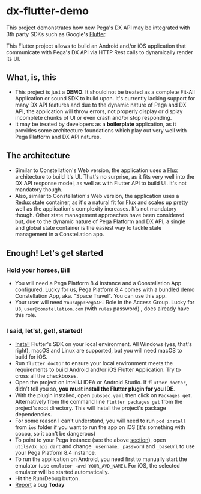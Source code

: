 # dx-flutter-demo

This project demonstrates how new Pega's DX API may be integrated with 3th party SDKs such as Google's [Flutter](https://flutter.dev/).

This Flutter project allows to build an Android and/or iOS application that communicate with Pega's DX API via HTTP Rest calls to dynamically render its UI.

## What, is, this

- This project is just a **DEMO**. It should not be treated as a complete Fit-All Application or sound SDK to build upon. It's currently lacking support for many DX API features and due to the dynamic nature of Pega and DX API, the application will throw errors, not properly display or display incomplete chunks of UI or even crash and/or stop responding.
- It may be treated by developers as a **boilerplate** application, as it provides some architecture foundations which play out very well with Pega Platform and DX API natures.
 
## The architecture

- Similar to Constellation's Web version, the application uses a [Flux](https://facebook.github.io/flux/) architecture to build it's UI. That's no surprise, as it fits very well into the DX API response model, as well as with Flutter API to build UI. It's not mandatory though.
- Also, similar to Constellation's Web version, the application uses a [Redux](https://redux.js.org/) state container, as it's a natural fit for [Flux](https://facebook.github.io/flux/) and scales up pretty well as the application's complexity increases. It's not mandatory though. Other state management approaches have been considered but, due to the dynamic nature of Pega Platform and DX API, a single and global state container is the easiest way to tackle state management in a Constellation app.

## Enough! Let's get started

### Hold your horses, Bill
- You will need a Pega Platform 8.4 instance and a Constellation App configured. Lucky for us, Pega Platform 8.4 comes with a bundled demo Constellation App, aka. "Space Travel". You can use this app.
- Your user will need `YourApp:PegaAPI` Role in the Access Group. Lucky for us, `user@constellation.com` (with `rules` password) , does already have this role.

### I said, let's!, get!, started!

- [Install](https://flutter.dev/docs/get-started/install) Flutter's SDK on your local environment. All Windows (yes, that's right), macOS and Linux are supported, but you will need macOS to build for iOS.
- Run `flutter doctor` to ensure your local environment meets the requirements to build Android and/or iOS Flutter Application. Try to cross all the checkboxes.
- Open the project on IntelliJ IDEA or Android Studio. If `flutter doctor`, didn't tell you so, **you must install the Flutter plugin for you IDE**.
- With the plugin installed, open `pubspec.yaml` then click on `Packages get`. Alternatively from the command line `flutter packages get` from the project's root directory. This will install the project's package dependencies.
- For some reason I can't understand, you will need to run `pod install` from `ios` folder if you want to run the app on iOS (it's something with cocoa, so it can't be dangerous)
- To point to your Pega instance (see the above [section](#hold-your-horses-bill)), open `utils/dx_api.dart` and change `_username`, `_password` and `_baseUrl` to use your Pega Platform 8.4 instance.
- To run the application on Android, you need first to manually start the emulator (use `emulator -avd YOUR_AVD_NAME`). For iOS, the selected emulator will be started automatically.
- Hit the Run/Debug button.
- [Report](https://github.com/Pegasystems-Krakow/dx-flutter-demo/issues) a bug **Today**

